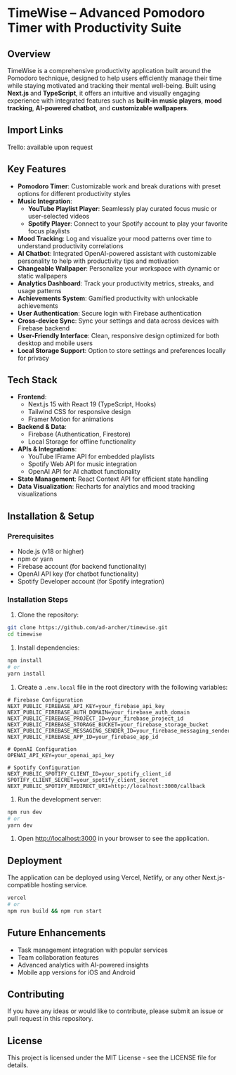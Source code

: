 # TimeWise – Advanced Pomodoro Timer with Productivity Suite

## Overview

TimeWise is a comprehensive productivity application built around the Pomodoro technique, designed to help users efficiently manage their time while staying motivated and tracking their mental well-being. Built using **Next.js** and **TypeScript**, it offers an intuitive and visually engaging experience with integrated features such as **built-in music players**, **mood tracking**, **AI-powered chatbot**, and **customizable wallpapers**.

## Import Links

Trello: available upon request

## Key Features

- **Pomodoro Timer**: Customizable work and break durations with preset options for different productivity styles
- **Music Integration**:
  - **YouTube Playlist Player**: Seamlessly play curated focus music or user-selected videos
  - **Spotify Player**: Connect to your Spotify account to play your favorite focus playlists
- **Mood Tracking**: Log and visualize your mood patterns over time to understand productivity correlations
- **AI Chatbot**: Integrated OpenAI-powered assistant with customizable personality to help with productivity tips and motivation
- **Changeable Wallpaper**: Personalize your workspace with dynamic or static wallpapers
- **Analytics Dashboard**: Track your productivity metrics, streaks, and usage patterns
- **Achievements System**: Gamified productivity with unlockable achievements
- **User Authentication**: Secure login with Firebase authentication
- **Cross-device Sync**: Sync your settings and data across devices with Firebase backend
- **User-Friendly Interface**: Clean, responsive design optimized for both desktop and mobile users
- **Local Storage Support**: Option to store settings and preferences locally for privacy

## Tech Stack

- **Frontend**:
  - Next.js 15 with React 19 (TypeScript, Hooks)
  - Tailwind CSS for responsive design
  - Framer Motion for animations
- **Backend & Data**:
  - Firebase (Authentication, Firestore)
  - Local Storage for offline functionality
- **APIs & Integrations**:
  - YouTube IFrame API for embedded playlists
  - Spotify Web API for music integration
  - OpenAI API for AI chatbot functionality
- **State Management**: React Context API for efficient state handling
- **Data Visualization**: Recharts for analytics and mood tracking visualizations

## Installation & Setup

### Prerequisites

- Node.js (v18 or higher)
- npm or yarn
- Firebase account (for backend functionality)
- OpenAI API key (for chatbot functionality)
- Spotify Developer account (for Spotify integration)

### Installation Steps

1. Clone the repository:

```bash
git clone https://github.com/ad-archer/timewise.git
cd timewise
```

1. Install dependencies:

```bash
npm install
# or
yarn install
```

1. Create a `.env.local` file in the root directory with the following variables:

```env
# Firebase Configuration
NEXT_PUBLIC_FIREBASE_API_KEY=your_firebase_api_key
NEXT_PUBLIC_FIREBASE_AUTH_DOMAIN=your_firebase_auth_domain
NEXT_PUBLIC_FIREBASE_PROJECT_ID=your_firebase_project_id
NEXT_PUBLIC_FIREBASE_STORAGE_BUCKET=your_firebase_storage_bucket
NEXT_PUBLIC_FIREBASE_MESSAGING_SENDER_ID=your_firebase_messaging_sender_id
NEXT_PUBLIC_FIREBASE_APP_ID=your_firebase_app_id

# OpenAI Configuration
OPENAI_API_KEY=your_openai_api_key

# Spotify Configuration
NEXT_PUBLIC_SPOTIFY_CLIENT_ID=your_spotify_client_id
SPOTIFY_CLIENT_SECRET=your_spotify_client_secret
NEXT_PUBLIC_SPOTIFY_REDIRECT_URI=http://localhost:3000/callback
```

1. Run the development server:

```bash
npm run dev
# or
yarn dev
```

1. Open [http://localhost:3000](http://localhost:3000) in your browser to see the application.

## Deployment

The application can be deployed using Vercel, Netlify, or any other Next.js-compatible hosting service.

```bash
vercel
# or
npm run build && npm run start
```

## Future Enhancements

- Task management integration with popular services
- Team collaboration features
- Advanced analytics with AI-powered insights
- Mobile app versions for iOS and Android

## Contributing

If you have any ideas or would like to contribute, please submit an issue or pull request in this repository.

## License

This project is licensed under the MIT License - see the LICENSE file for details.
